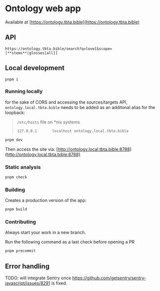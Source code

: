 # Ontology web app

Available at [https://ontology.tbta.bible](https://ontology.tbta.bible)

## API

`https://ontology.tbta.bible/search?q=love[&scope=[**stems**|glosses|all]]`


## Local development

`pnpm i`

### Running locally

for the sake of CORS and accessing the sources/targets API, `ontology.local.tbta.bible` needs to be added as an additonal alias for the loopback:

> `/etc/hosts` file on *nix systems
> ```bash
> 127.0.0.1       localhost ontology.local.tbta.bible
> ```

```bash
pnpm dev
```

Then access the site via: [http://ontology.local.tbta.bible:8788](http://ontology.local.tbta.bible:8788)

### Static analysis

```bash
pnpm check
```

### Building

Creates a production version of the app:

```bash
pnpm build
```

### Contributing

Always start your work in a new branch.

Run the following command as a last check before opening a PR

```bash
pnpm precommit
```

## Error handling

TODO: will integrate Sentry once https://github.com/getsentry/sentry-javascript/issues/8291 is fixed.
